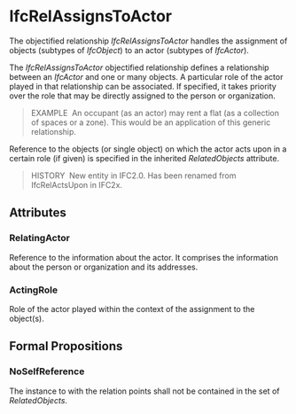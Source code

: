 # IfcRelAssignsToActor

The objectified relationship _IfcRelAssignsToActor_ handles the assignment of objects (subtypes of _IfcObject_) to an actor (subtypes of _IfcActor_).

The _IfcRelAssignsToActor_ objectified relationship defines a relationship between an _IfcActor_ and one or many objects. A particular role of the actor played in that relationship can be associated. If specified, it takes priority over the role that may be directly assigned to the person or organization.

> EXAMPLE&nbsp; An occupant (as an actor) may rent a flat (as a collection of spaces or a zone). This would be an application of this generic relationship.

Reference to the objects (or single object) on which the actor acts upon in a certain role (if given) is specified in the inherited _RelatedObjects_ attribute.

> HISTORY&nbsp; New entity in IFC2.0. Has been renamed from IfcRelActsUpon in IFC2x.

## Attributes

### RelatingActor
Reference to the information about the actor. It comprises the information about the person or organization and its addresses.

### ActingRole
Role of the actor played within the context of the assignment to the object(s).

## Formal Propositions

### NoSelfReference
The instance to with the relation points shall not be contained in the set of _RelatedObjects_.
